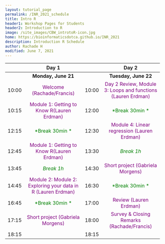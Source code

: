 ```yaml
---
layout: tutorial_page
permalink: /INR_2021_schedule
title: Intro R
header1: Workshop Pages for Students
header2: Introduction to R
image: /site_images/CBW_introtoR-icon.jpg
home: https://bioinformaticsdotca.github.io/INR_2021
description: Introduction R Schedule
author: Rachade H
modified: June 7, 2021
---
```


| | **Day 1** || **Day 2** |  
| :---:| :---: | :---: | :---: |   
| | **Monday, June 21** || **Tuesday, June 22** |
| 10:00| <font color="purple">Welcome (Rachade/Francis)</font> |10:00| <font color="purple">Day 2 Review, Module 3: Loops and functions (Lauren Erdman)</font> |
| 10:15| <font color="purple">Module 1: Getting to Know R(Lauren Erdman)</font> |12:00| <font color="green">*Break 30min *</font> |
| 12:15| <font color="green">*Break 30min *</font> |12:30| <font color="purple">Module 4: Linear regression (Lauren Erdman)</font> |
| 12:45| <font color="purple">Module 1: Getting to Know R(Lauren Erdman)</font> |13:30| <font color="green">*Break 1h*</font> |
| 13:45| <font color="green">*Break 1h*</font> |14:30| <font color="purple">Short project (Gabriela Morgens)</font> |
| 14:45| <font color="purple">Module 2: Module 2: Exploring your data in R  (Lauren Erdman)</font> |16:30| <font color="green">*Break 30min *</font> |
| 16:45| <font color="green">*Break 30min *</font> |17:00| <font color="purple"> Review  (Lauren Erdman)</font> |
| 17:15| <font color="purple">Short project (Gabriela Morgens)</font> |18:00| <font color="purple">Survey & Closing Remarks (Rachade/Francis)</font> |
| 18:15| | 18:15| | 
